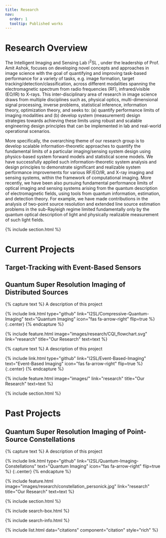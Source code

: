 ```yaml
---
title: Research
nav:
  order: 1
  tooltip: Published works
---
```


# <i class="fas fa-microscope"></i>Research Overview

The Intelligent Imaging and Sensing Lab I<sup>2</sup>SL , under the leadership of Prof. Amit Ashok, focuses on developing novel concepts and approaches in image science with the goal of quantifying and improving task-based performance for a variety of tasks, e.g. image formation, target tracking/detection/classification, across different modalities spanning the electromagnetic spectrum from radio frequencies (RF), infrared/visible (EO/IR) to X-rays. This inter-disciplinary area of research in image science draws from multiple disciplines such as, physical optics, multi-dimensional signal processing, inverse problems, statistical inference, information theory, optimization theory, and seeks to: (a) quantify performance limits of imaging modalities and (b) develop system (measurement) design strategies towards achieving these limits using robust and scalable engineering design principles that can be implemented in lab and real-world operational scenarios.

More specifically, the overarching theme of our research group is to develop scalable information-theoretic approaches to quantify the fundamental limits of a particular imaging/sensing system design using physics-based system forward models and statistical scene models. We have successfully applied such information-theoretic system analysis and design principles to demonstrate significant and realizable system performance improvements for various RF/EO/IR, and X-ray imaging and sensing systems, within the framework of computational imaging. More recently, we have been also pursuing fundamental performance limits of optical imaging and sensing systems arising from the quantum description of electromagnetic fields, using tools from quantum information, estimation, and detection theory. For example, we have made contributions in the analysis of two-point source resolution and extended line source estimation problems in the sub-Rayleigh regime limited fundamentally only by the quantum optical description of light and physically realizable measurement of such light fields.

{% include section.html %}

# Current Projects
## Target-Tracking with Event-Based Sensors

## Quantum Super Resolution Imaging of Distributed Sources

{% capture text %}
A description of this project

{%
  include link.html
  type="github"
  link="I2SL/Compressive-Quantum-Imaging"
  text="Quantum Imaging"
  icon="fas fa-arrow-right"
  flip=true
%}
{:.center}
{% endcapture %}

{%
  include feature.html
  image="images/research/CQI_flowchart.svg"
  link="research"
  title="Our Research"
  text=text
%}


{% capture text %}
A description of this project

{%
  include link.html
  type="github"
  link="I2SL/Event-Based-Imaging"
  text="Event-Based Imaging"
  icon="fas fa-arrow-right"
  flip=true
%}
{:.center}
{% endcapture %}

{%
  include feature.html
  image="images/"
  link="research"
  title="Our Research"
  text=text
%}


{% include section.html %}

# Past Projects
## Quantum Super Resolution Imaging of Point-Source Constellations

{% capture text %}
A description of this project

{%
  include link.html
  type="github"
  link="I2SL/Quantum-Imaging-Constellations"
  text="Quantum Imaging"
  icon="fas fa-arrow-right"
  flip=true
%}
{:.center}
{% endcapture %}

{%
  include feature.html
  image="images/research/constellation_personick.jpg"
  link="research"
  title="Our Research"
  text=text
%}



{% include section.html %}

{% include search-box.html %}

{% include search-info.html %}

{% include list.html data="citations" component="citation" style="rich" %}
